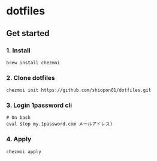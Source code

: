 # dotfiles

## Get started

### 1. Install 

```
brew install chezmoi
```

### 2. Clone dotfiles

```
chezmoi init https://github.com/shiopon01/dotfiles.git
```

### 3. Login 1password cli

```
# On bash
eval $(op my.1password.com メールアドレス)
```

### 4. Apply 

```
chezmoi apply
```
